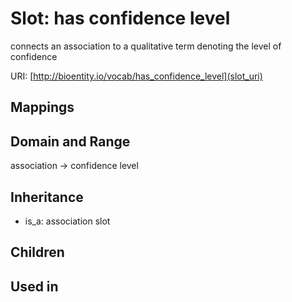 # Slot: has confidence level


connects an association to a qualitative term denoting the level of confidence

URI: [http://bioentity.io/vocab/has_confidence_level](slot_uri)
## Mappings

## Domain and Range

association -> confidence level
## Inheritance

 *  is_a: association slot
## Children

## Used in

